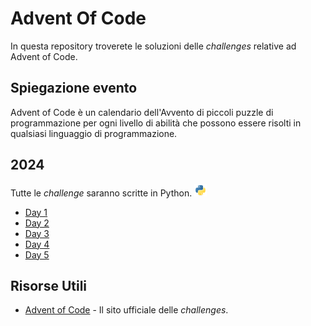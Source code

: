 # Advent Of Code
In questa repository troverete le soluzioni delle *challenges* relative ad Advent of Code.

## Spiegazione evento
Advent of Code è un calendario dell'Avvento di piccoli puzzle di programmazione per ogni livello di abilità che possono essere risolti in qualsiasi linguaggio di programmazione.

## 2024
Tutte le *challenge* saranno scritte in Python.  <img src="https://raw.githubusercontent.com/devicons/devicon/master/icons/python/python-original.svg" alt="python" width="20" height="20"/>

- [Day 1](2024/Day1)
- [Day 2](2024/Day2)
- [Day 3](2024/Day3)
- [Day 4](2024/Day4)
- [Day 5](2024/Day5)

## Risorse Utili

- [Advent of Code](https://adventofcode.com) - Il sito ufficiale delle *challenges*.

